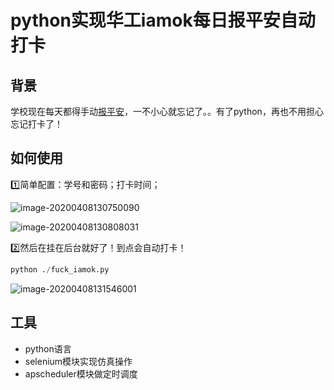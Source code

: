 # python实现华工iamok每日报平安自动打卡
## 背景

学校现在每天都得手动[报平安](https://iamok.scut.edu.cn)，一不小心就忘记了。。有了python，再也不用担心忘记打卡了！

## 如何使用

:one:简单配置：学号和密码；打卡时间；

![image-20200408130750090](https://picbed-1301760901.cos.ap-guangzhou.myqcloud.com/image-20200408130750090.png)

![image-20200408130808031](https://picbed-1301760901.cos.ap-guangzhou.myqcloud.com/image-20200408130808031.png)

:two:然后在挂在后台就好了！到点会自动打卡！

```python
python ./fuck_iamok.py
```

![image-20200408131546001](https://picbed-1301760901.cos.ap-guangzhou.myqcloud.com/image-20200408131546001.png)



## 工具

* python语言
* selenium模块实现仿真操作
* apscheduler模块做定时调度